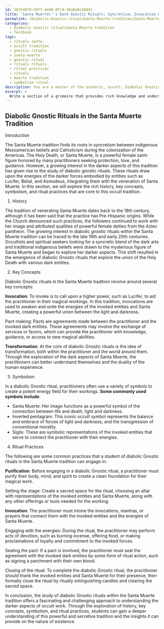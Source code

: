 ```yaml
---
id: 263f4079-50ff-4e68-8fc0-36a0a8c58d41
title: 'Santa Muerte\''s Dark Gnostic Rituals: Syncretism, Invocation & Transformation'
permalink: /Diabolic-Gnostic-ritualsSanta-Muerte-tradition/Santa-Muertes-Dark-Gnostic-Rituals-Syncretism-Invocation-Transformation/
categories:
  - Diabolic Gnostic ritualsSanta Muerte tradition
  - Textbook
tags:
  - rituals santa
  - occult tradition
  - gnostic rituals
  - santa muerte
  - gnostic ritual
  - rituals rituals
  - ritual practices
  - rituals
  - muerte tradition
  - symbolism ritual
description: You are a master of the esoteric, occult, Diabolic Gnostic ritualsSanta Muerte tradition and education, you have written many textbooks on the subject in ways that provide students with rich and deep understanding of the subject. You are being asked to write textbook-like sections on a topic and you do it with full context, explainability, and reliability in accuracy to the true facts of the topic at hand, in a textbook style that a student would easily be able to learn from, in a rich, engaging, and contextual way. Always include relevant context (such as formulas and history), related concepts, and in a way that someone can gain deep insights from.
excerpt: > 
  Write a section of a grimoire that provides rich knowledge and understanding for students studying Diabolic Gnostic rituals within the Santa Muerte tradition. Include details about the history, key concepts, symbolism, and ritual practices that are core to this occult tradition.
---
```


## Diabolic Gnostic Rituals in the Santa Muerte Tradition

Introduction

The Santa Muerte tradition finds its roots in syncretism between indigenous Mesoamerican beliefs and Catholicism during the colonization of the Americas. The Holy Death, or Santa Muerte, is a powerful female saint-figure honored by many practitioners seeking protection, love, and guidance. However, a growing interest in the darker aspects of this tradition has given rise to the study of diabolic gnostic rituals. These rituals draw upon the energies of the darker forces embodied by entities such as Lucifer, Belial, and Asmodeus, integrating them with the veneration of Santa Muerte. In this section, we will explore the rich history, key concepts, symbolism, and ritual practices that are core to this occult tradition. 

1. History

The tradition of venerating Santa Muerte dates back to the 18th century, although it has been said that the practice has Pre-Hispanic origins. While the Church denounced such practices, the followers continued to work with her image and attributed qualities of powerful female deities from the Aztec pantheon. The growing interest in diabolic gnostic rituals within the Santa Muerte tradition can be traced to the late 19th and early 20th centuries. Occultists and spiritual seekers looking for a syncretic blend of the dark arts and traditional indigenous beliefs were drawn to the mysterious figure of Santa Muerte and began to explore her darker aspects. This shift resulted in the emergence of diabolic Gnostic rituals that explore the union of the Holy Death with various dark entities.

2. Key Concepts

Diabolic Gnostic rituals in the Santa Muerte tradition revolve around several key concepts:

**Invocation**: To invoke is to call upon a higher power, such as Lucifer, to aid the practitioner in their magical workings. In this tradition, invocations are used to awaken and unite the energies of the invoked entities and Santa Muerte, creating a powerful union between the light and darkness.

Pact-making: Pacts are agreements made between the practitioner and the invoked dark entities. These agreements may involve the exchange of services or favors, which can provide the practitioner with knowledge, guidance, or access to new magical abilities.

**Transformation**: At the core of diabolic Gnostic rituals is the idea of transformation, both within the practitioner and the world around them. Through the exploration of the dark aspects of Santa Muerte, the practitioners can better understand themselves and the duality of the human experience.

3. Symbolism

In a diabolic Gnostic ritual, practitioners often use a variety of symbols to create a potent energy field for their workings. **Some commonly used symbols include**:

- Santa Muerte: Her image functions as a powerful symbol of the connection between life and death, light and darkness.
- Inverted pentagram: This iconic occult symbol represents the balance and embrace of forces of light and darkness, and the transgression of conventional morality.
- Sigils: These are symbolic representations of the invoked entities that serve to connect the practitioner with their energies.

4. Ritual Practices

The following are some common practices that a student of diabolic Gnostic rituals in the Santa Muerte tradition can engage in:

**Purification**: Before engaging in a diabolic Gnostic ritual, a practitioner must purify their body, mind, and spirit to create a clean foundation for their magical work.

Setting the stage: Create a sacred space for the ritual, choosing an altar with representations of the invoked entities and Santa Muerte, along with any other offerings or tools needed for the working.

**Invocation**: The practitioner must intone the invocations, mantras, or prayers that connect them with the invoked entities and the energies of Santa Muerte.

Engaging with the energies: During the ritual, the practitioner may perform acts of devotion, such as burning incense, offering food, or making proclamations of loyalty and commitment to the invoked forces.

Sealing the pact: If a pact is involved, the practitioner must seal the agreement with the invoked dark entities by some form of ritual action, such as signing a parchment with their own blood.

Closing of the ritual: To complete the diabolic Gnostic ritual, the practitioner should thank the invoked entities and Santa Muerte for their presence, then formally close the ritual by ritually extinguishing candles and clearing the sacred space.

In conclusion, the study of diabolic Gnostic rituals within the Santa Muerte tradition offers a fascinating and challenging approach to understanding the darker aspects of occult work. Through the exploration of history, key concepts, symbolism, and ritual practices, students can gain a deeper understanding of this powerful and secretive tradition and the insights it can provide on the nature of existence.
